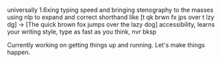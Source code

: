 universally 1.6xing typing speed and bringing stenography to the masses
using nlp to expand and correct shorthand like [t qk brwn fx jps over t lzy dg] -> [The quick brown fox jumps over the lazy dog]
accessibility, learns your writing style, type as fast as you think, nvr bksp

Currently working on getting things up and running. Let's make things happen.
